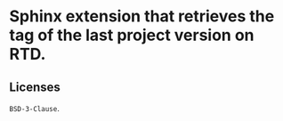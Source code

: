 # Sphinx extension that retrieves the tag of the last project version on RTD.

## Licenses

`BSD-3-Clause`.
